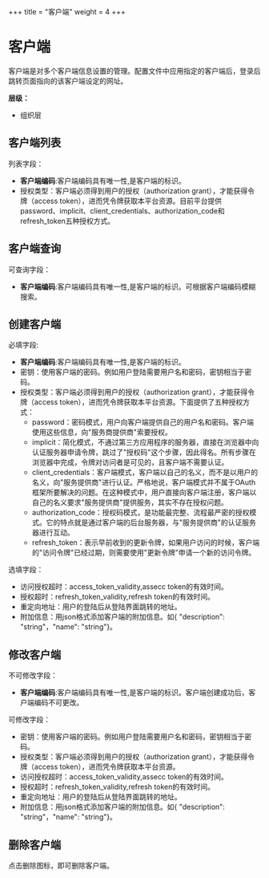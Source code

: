 ﻿+++
title = "客户端"
weight = 4
+++

# 客户端

客户端是对多个客户端信息设置的管理。配置文件中应用指定的客户端后，登录后跳转页面指向的该客户端设定的网址。

**层级：**

- 组织层

<h2 id="1">客户端列表</h2>

列表字段：

- **客户端编码**:客户端编码具有唯一性,是客户端的标识。
- 授权类型：客户端必须得到用户的授权（authorization grant），才能获得令牌（access token），进而凭令牌获取本平台资源。目前平台提供password、implicit、client_credentials、authorization_code和refresh_token五种授权方式。

<h2 id="2">客户端查询</h2>

可查询字段：

- **客户端编码**:客户端编码具有唯一性,是客户端的标识。可根据客户端编码模糊搜索。

<h2 id="3">创建客户端</h2>

必填字段:

- **客户端编码**:客户端编码具有唯一性,是客户端的标识。
- 密钥：使用客户端的密码。例如用户登陆需要用户名和密码，密钥相当于密码。
- 授权类型：客户端必须得到用户的授权（authorization grant），才能获得令牌（access token），进而凭令牌获取本平台资源。下面提供了五种授权方式：
    - password：密码模式，用户向客户端提供自己的用户名和密码。客户端使用这些信息，向"服务商提供商"索要授权。
    - implicit：简化模式，不通过第三方应用程序的服务器，直接在浏览器中向认证服务器申请令牌，跳过了"授权码"这个步骤，因此得名。所有步骤在浏览器中完成，令牌对访问者是可见的，且客户端不需要认证。
    - client_credentials：客户端模式，客户端以自己的名义，而不是以用户的名义，向"服务提供商"进行认证。严格地说，客户端模式并不属于OAuth框架所要解决的问题。在这种模式中，用户直接向客户端注册，客户端以自己的名义要求"服务提供商"提供服务，其实不存在授权问题。
    - authorization_code：授权码模式，是功能最完整、流程最严密的授权模式。它的特点就是通过客户端的后台服务器，与"服务提供商"的认证服务器进行互动。
    - refresh_token：表示早前收到的更新令牌，如果用户访问的时候，客户端的"访问令牌"已经过期，则需要使用"更新令牌"申请一个新的访问令牌。

选填字段：

- 访问授权超时：access_token_validity,assecc token的有效时间。
- 授权超时：refresh_token_validity,refresh token的有效时间。
- 重定向地址：用户的登陆后从登陆界面跳转的地址。
- 附加信息：用json格式添加客户端的附加信息。如{ "description": "string"，"name": "string"}。

<h2 id="4">修改客户端</h2>

不可修改字段：

- **客户端编码**:客户端编码具有唯一性,是客户端的标识。客户端创建成功后，客户端编码不可更改。

可修改字段：

- 密钥：使用客户端的密码。例如用户登陆需要用户名和密码，密钥相当于密码。
- 授权类型：客户端必须得到用户的授权（authorization grant），才能获得令牌（access token），进而凭令牌获取本平台资源。
- 访问授权超时：access_token_validity,assecc token的有效时间。
- 授权超时：refresh_token_validity,refresh token的有效时间。
- 重定向地址：用户的登陆后从登陆界面跳转的地址。
- 附加信息：用json格式添加客户端的附加信息。如{ "description": "string"，"name": "string"}。

<h2 id="5">删除客户端</h2>

点击删除图标，即可删除客户端。

